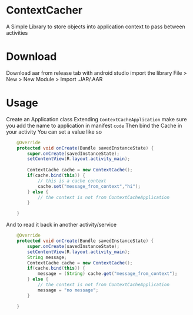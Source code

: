 # ContextCacher
A Simple Library to store objects into application context to pass between activities 
# Download
Download aar from release tab
with android studio import the library
File >  New > New Module > Import .JAR/.AAR 
# Usage
Create an Application class Extending `ContextCacheApplication`
make sure you add the name to application in manifest `code`
Then bind the Cache in your activity
You can set a value like so
```java
    @Override
    protected void onCreate(Bundle savedInstanceState) {
        super.onCreate(savedInstanceState);
        setContentView(R.layout.activity_main);
        
        ContextCache cache = new ContextCache();
        if(cache.bind(this)) {
            // this is a cache context
            cache.set("message_from_context","hi");
        } else {
            // the context is not from ContextCacheApplication
        }

    }
```
And to read it back in another activity/service
```java
    @Override
    protected void onCreate(Bundle savedInstanceState) {
        super.onCreate(savedInstanceState);
        setContentView(R.layout.activity_main);
        String message;
        ContextCache cache = new ContextCache();
        if(cache.bind(this)) {
            message = (String) cache.get("message_from_context");
        } else {
            // the context is not from ContextCacheApplication
            message = "no message";
        }

    }
```
